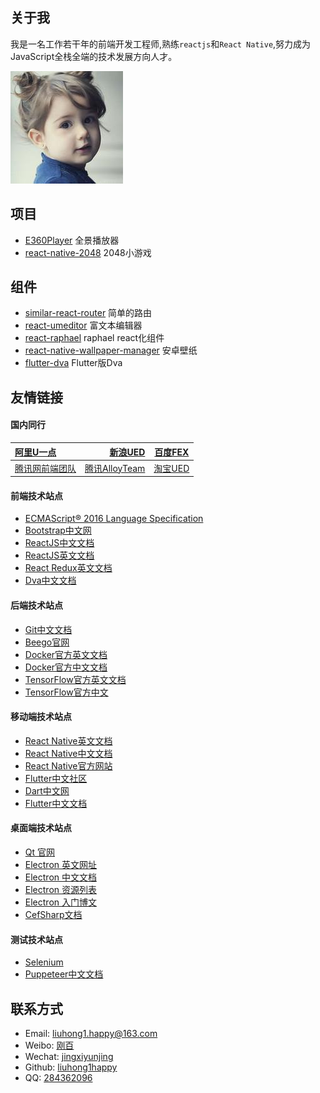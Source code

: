 ## 关于我

我是一名工作若干年的前端开发工程师,熟练`reactjs`和`React Native`,努力成为JavaScript全栈全端的技术发展方向人才。

![可爱的小女孩](/assets/images/liuhong1happy.jpg)

## 项目

- [E360Player](https://github.com/liuhong1happy/E360Player) 全景播放器
- [react-native-2048](https://github.com/ReactLover/react-native-2048) 2048小游戏

## 组件

- [similar-react-router](https://github.com/liuhong1happy/similar-react-router) 简单的路由
- [react-umeditor](https://github.com/liuhong1happy/react-umeditor) 富文本编辑器
- [react-raphael](https://github.com/liuhong1happy/react-raphael) raphael react化组件
- [react-native-wallpaper-manager](https://github.com/liuhong1happy/react-native-wallpaper-manager) 安卓壁纸
- [flutter-dva](https://github.com/liuhong1happy/flutter_dva) Flutter版Dva

## 友情链接

#### 国内同行

| [阿里U一点](http://www.aliued.cn/) | [新浪UED](http://ued.sina.com.cn/) | [百度FEX](http://fex.baidu.com/) |
| :-------- | --------:| :------: |
| [腾讯网前端团队](http://qqfe.org/) | [腾讯AlloyTeam](http://www.alloyteam.com/) | [淘宝UED](http://ued.taobao.org/blog/) |


#### 前端技术站点

- [ECMAScript® 2016 Language Specification](http://www.ecma-international.org/ecma-262/7.0/index.html)
- [Bootstrap中文网](http://www.bootcss.com/)
- [ReactJS中文文档](http://reactjs.cn/)
- [ReactJS英文文档](https://facebook.github.io/react/)
- [React Redux英文文档](https://react-redux.js.org/introduction/quick-start)
- [Dva中文文档](https://dvajs.com/guide/)

#### 后端技术站点

- [Git中文文档](http://git-scm.com/book/zh/v2)
- [Beego官网](http://zh.beego.me/)
- [Docker官方英文文档](http://docs.docker.com)
- [Docker官方中文文档](http://dockerdocs.cn)
- [TensorFlow官方英文文档](http://tensorflow.org/)
- [TensorFlow官方中文](http://wiki.jikexueyuan.com/project/tensorflow-zh/)

#### 移动端技术站点

- [React Native英文文档](https://facebook.github.io/react-native/)
- [React Native中文文档](http://reactnative.cn/)
- [React Native官方网站](http://reactnative.com)
- [Flutter中文社区](https://flutterchina.club)
- [Dart中文网](http://dart.goodev.org/)
- [Flutter中文文档](https://flutter-io.cn/docs)

#### 桌面端技术站点

- [Qt 官网](http://www.qt.io/)
- [Electron 英文网址](http://electron.atom.io/)
- [Electron 中文文档](https://github.com/atom/electron/tree/master/docs-translations/zh-CN)
- [Electron 资源列表](https://github.com/sindresorhus/awesome-electron)
- [Electron 入门博文](https://www.sdk.cn/news/732)
- [CefSharp文档](https://github.com/cefsharp/CefSharp/wiki)

#### 测试技术站点

- [Selenium](http://www.51testing.com/zhuanti/selenium.html)
- [Puppeteer中文文档](https://zhaoqize.github.io/puppeteer-api-zh_CN/#/)

## 联系方式

- Email: [liuhong1.happy@163.com](mailto:liuhong1.happy@163.com)
- Weibo: [刚百](http://weibo.com/u/2186560121)
- Wechat: [jingxiyunjing](weixin://contacts/profile/jingxiyunjing)
- Github: [liuhong1happy](https://github.com/liuhong1happy)
- QQ: [284362096](http://wpa.qq.com/msgrd?v=3&uin=284362096&site=qq&menu=yes)
